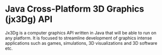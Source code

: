 # Java Cross-Platform 3D Graphics (jx3Dg) API
Jx3Dg is a computer graphics API written in Java that will be able to run on any platform. It is focused to streamline development of graphics intense applications such as games, simulations, 3D visualizations and 3D software etc.
